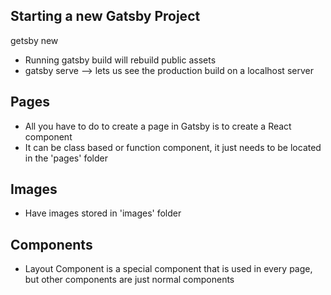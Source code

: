 ## Starting a new Gatsby Project

getsby new <project name>

- Running gatsby build will rebuild public assets
- gatsby serve --> lets us see the production build on a localhost server

## Pages

- All you have to do to create a page in Gatsby is to create a React component
- It can be class based or function component, it just needs to be located in the 'pages' folder

## Images

- Have images stored in 'images' folder

## Components

- Layout Component is a special component that is used in every page, but other components are just normal components
